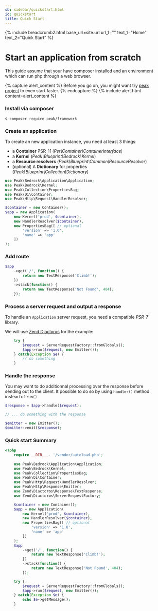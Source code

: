 ```yaml
---
sb: sidebar/quickstart.html
id: quickstart
title: Quick Start
---
```


{% include breadcrumb2.html base_url=site.url url_1="" text_1="Home" text_2="Quick Start" %}

# Start an application from scratch
This guide assume that your have composer installed and an environment which can run php through a web browser.

{% capture alert_content %}
Before you go on, you might want try <a href="{{ site.url }}peak-app-project">peak project</a> to even start faster.
{% endcapture %}
{% include alert.html content=alert_content %}

### Install via composer

```
$ composer require peak/framework
```

### Create an application

To create an new application instance, you need at least 3 things:

 - a **Container** PSR-11 (*Psr\Container\ContainerInterface*)
 - a **Kernel** (*Peak\Blueprint\Bedrock\Kernel*) 
 - a **Resource resolvers** (*Peak\Blueprint\Common\ResourceResolver*)
 - (optional) A **Dictionary** for properties (*Peak\Blueprint\Collection\Dictionary*)

```php
use Peak\Bedrock\Application\Application;
use Peak\Bedrock\Kernel;
use Peak\Collection\PropertiesBag;
use Peak\Di\Container;
use Peak\Http\Request\HandlerResolver;

$container = new Container();
$app = new Application(
    new Kernel('prod', $container),
    new HandlerResolver($container),
    new PropertiesBag([ // optional
        'version' => '1.0',
        'name' => 'app'
    ])
);
```

### Add route

```php
$app
    ->get('/', function() {
        return new TextResponse('Climb!');
    })
    ->stack(function() {
        return new TextResponse('Not Found', 404);
    });
```

### Process a server request and output a response

To handle an `Application` server request, you need a compatible *PSR-7* library. 

We will use [Zend Diactoros](https://packagist.org/packages/zendframework/zend-diactoros) for the example:

```php
    try {
        $request = ServerRequestFactory::fromGlobals();
        $app->run($request, new Emitter());
    } catch(Exception $e) {
        // do something
    }
```

### Handle the response

You may want to do additionnal processing over the response before sending out to the client. It possible to do so by using ``handler()`` method instead of ``run()``

```php
$response = $app->handle($request);

// ... do something with the response

$emitter = new Emitter();
$emitter->emit($response);
```

### Quick start Summary

```php
<?php
    require __DIR__ . '/vendor/autoload.php';
    
    use Peak\Bedrock\Application\Application;
    use Peak\Bedrock\Kernel;
    use Peak\Collection\PropertiesBag;
    use Peak\Di\Container;
    use Peak\Http\Request\HandlerResolver;
    use Peak\Http\Response\Emitter;
    use Zend\Diactoros\Response\TextResponse;
    use Zend\Diactoros\ServerRequestFactory;

    $container = new Container();
    $app = new Application(
        new Kernel('prod', $container),
        new HandlerResolver($container),
        new PropertiesBag([ // optional
            'version' => '1.0',
            'name' => 'app'
        ])
    );
    $app
        ->get('/', function() {
            return new TextResponse('Climb!');
        })
        ->stack(function() {
            return new TextResponse('Not Found', 404);
        });

    try {
        $request = ServerRequestFactory::fromGlobals();
        $app->run($request, new Emitter());
    } catch(Exception $e) {
        echo $e->getMessage();
    }
```
    




